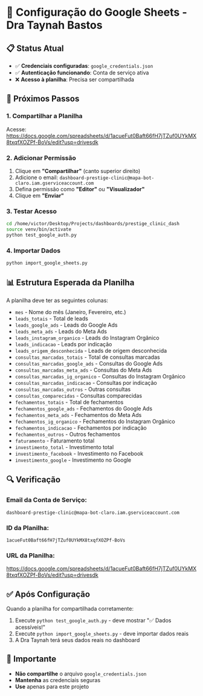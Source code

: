 # 🔧 Configuração do Google Sheets - Dra Taynah Bastos

## 📋 Status Atual

- ✅ **Credenciais configuradas**: `google_credentials.json`
- ✅ **Autenticação funcionando**: Conta de serviço ativa
- ❌ **Acesso à planilha**: Precisa ser compartilhada

## 🎯 Próximos Passos

### 1. Compartilhar a Planilha

Acesse: https://docs.google.com/spreadsheets/d/1acueFut0Baft66fH7jTZuf0UYkMX8txqfXOZPf-BoVs/edit?usp=drivesdk

### 2. Adicionar Permissão

1. Clique em **"Compartilhar"** (canto superior direito)
2. Adicione o email: `dashboard-prestige-clinic@mapa-bot-claro.iam.gserviceaccount.com`
3. Defina permissão como **"Editor"** ou **"Visualizador"**
4. Clique em **"Enviar"**

### 3. Testar Acesso

```bash
cd /home/victor/Desktop/Projects/dashboards/prestige_clinic_dash
source venv/bin/activate
python test_google_auth.py
```

### 4. Importar Dados

```bash
python import_google_sheets.py
```

## 📊 Estrutura Esperada da Planilha

A planilha deve ter as seguintes colunas:

- `mes` - Nome do mês (Janeiro, Fevereiro, etc.)
- `leads_totais` - Total de leads
- `leads_google_ads` - Leads do Google Ads
- `leads_meta_ads` - Leads do Meta Ads
- `leads_instagram_organico` - Leads do Instagram Orgânico
- `leads_indicacao` - Leads por indicação
- `leads_origem_desconhecida` - Leads de origem desconhecida
- `consultas_marcadas_totais` - Total de consultas marcadas
- `consultas_marcadas_google_ads` - Consultas do Google Ads
- `consultas_marcadas_meta_ads` - Consultas do Meta Ads
- `consultas_marcadas_ig_organico` - Consultas do Instagram Orgânico
- `consultas_marcadas_indicacao` - Consultas por indicação
- `consultas_marcadas_outros` - Outras consultas
- `consultas_comparecidas` - Consultas comparecidas
- `fechamentos_totais` - Total de fechamentos
- `fechamentos_google_ads` - Fechamentos do Google Ads
- `fechamentos_meta_ads` - Fechamentos do Meta Ads
- `fechamentos_ig_organico` - Fechamentos do Instagram Orgânico
- `fechamentos_indicacao` - Fechamentos por indicação
- `fechamentos_outros` - Outros fechamentos
- `faturamento` - Faturamento total
- `investimento_total` - Investimento total
- `investimento_facebook` - Investimento no Facebook
- `investimento_google` - Investimento no Google

## 🔍 Verificação

### Email da Conta de Serviço:

`dashboard-prestige-clinic@mapa-bot-claro.iam.gserviceaccount.com`

### ID da Planilha:

`1acueFut0Baft66fH7jTZuf0UYkMX8txqfXOZPf-BoVs`

### URL da Planilha:

https://docs.google.com/spreadsheets/d/1acueFut0Baft66fH7jTZuf0UYkMX8txqfXOZPf-BoVs/edit?usp=drivesdk

## ✅ Após Configuração

Quando a planilha for compartilhada corretamente:

1. Execute `python test_google_auth.py` - deve mostrar "✅ Dados acessíveis!"
2. Execute `python import_google_sheets.py` - deve importar dados reais
3. A Dra Taynah terá seus dados reais no dashboard

## 🚨 Importante

- **Não compartilhe** o arquivo `google_credentials.json`
- **Mantenha** as credenciais seguras
- **Use** apenas para este projeto
